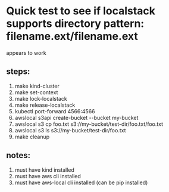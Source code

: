 # Quick test to see if localstack supports directory pattern: filename.ext/filename.ext
appears to work
## steps:
1. make kind-cluster
2. make set-context
3. make lock-localstack
4. make release-localstack
5. kubectl port-forward <pod> 4566:4566
6. awslocal s3api create-bucket --bucket my-bucket
7. awslocal s3 cp foo.txt s3://my-bucket/test-dir/foo.txt/foo.txt
8. awslocal s3 ls s3://my-bucket/test-dir/foo.txt
9. make cleanup

## notes:
1. must have kind installed
2. must have aws cli installed
3. must have aws-local cli installed (can be pip installed)

